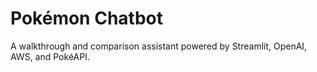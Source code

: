 # Pokémon Chatbot

A walkthrough and comparison assistant powered by Streamlit, OpenAI, AWS, and PokéAPI.
